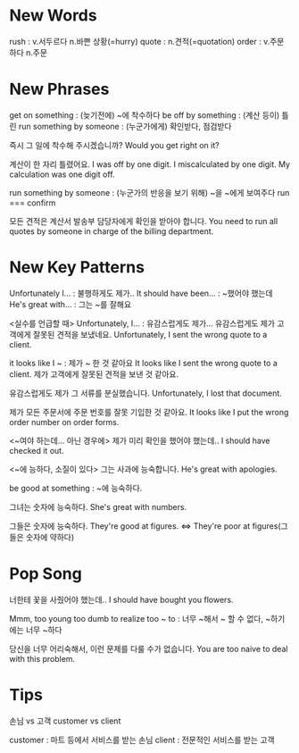 # New Words
rush : v.서두르다 n.바쁜 상황(=hurry)
quote : n.견적(=quotation)
order : v.주문하다 n.주문

# New Phrases
get on something : (늦기전에) ~에 착수하다
be off by something : (계산 등이) 틀린
run something by someone : (누군가에게) 확인받다, 점검받다

즉시 그 일에 착수해 주시겠습니까?
Would you get right on it?

계산이 한 자리 틀렸어요.
I was off by one digit.
I miscalculated by one digit.
My calculation was one digit off.

run something by someone : (누군가의 반응을 보기 위해) ~을 ~에게 보여주다
run === confirm

모든 견적은 계산서 발송부 담당자에게 확인을 받아야 합니다.
You need to run all quotes by someone in charge of the billing department.

# New Key Patterns
Unfortunately I... : 불행하게도 제가..
It should have been... : ~했어야 했는데
He's great with... : 그는 ~를 잘해요

<실수를 언급할 때>
Unfortunately, I... : 유감스럽게도 제가...
유감스럽게도 제가 고객에게 잘못된 견적을 보냈네요.
Unfortunately, I sent the wrong quote to a client.

it looks like I ~ : 제가 ~ 한 것 같아요
It looks like I sent the wrong quote to a client.
제가 고객에게 잘못된 견적을 보낸 것 같아요.

유감스럽게도 제가 그 서류를 분실했습니다.
Unfortunately, I lost that document.

제가 모든 주문서에 주문 번호를 잘못 기입한 것 같아요.
It looks like I put the wrong order number on order forms.

<~여야 하는데... 아닌 경우에>
제가 미리 확인을 했어야 했는데..
I should have checked it out.

<~에 능하다, 소질이 있다>
그는 사과에 능숙합니다.
He's great with apologies.

be good at something : ~에 능숙하다.

그녀는 숫자에 능숙하다.
She's great with numbers.

그들은 숫자에 능숙하다.
They're good at figures. <=> They're poor at figures(그들은 숫자에 약하다)

# Pop Song
너한테 꽃을 사줬어야 했는데..
I should have bought you flowers.

Mmm, too young too dumb to realize
too ~ to : 너무 ~해서 ~ 할 수 없다, ~하기에는 너무 ~하다

당신을 너무 어리숙해서, 이런 문제를 다룰 수가 없습니다.
You are too naive to deal with this problem.

# Tips
손님 vs 고객
customer vs client

customer : 마트 등에서 서비스를 받는 손님
client : 전문적인 서비스를 받는 고객